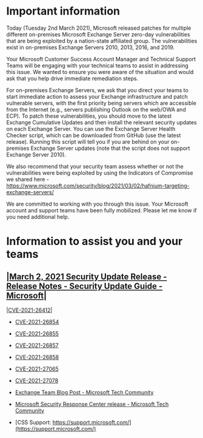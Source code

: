 # Important information

Today (Tuesday 2nd March 2021), Microsoft released patches for multiple different on-premises Microsoft Exchange Server zero-day vulnerabilities that are being exploited by a nation-state affiliated group.  The vulnerabilities exist in on-premises Exchange Servers 2010, 2013, 2016, and 2019.  
 
Your Microsoft Customer Success Account Manager and Technical Support Teams will be engaging with your technical teams to assist in addressing this issue.  We wanted to ensure you were aware of the situation and would ask that you help drive immediate remediation steps.
 
For on-premises Exchange Servers, we ask that you direct your teams to start immediate action to assess your Exchange infrastructure and patch vulnerable servers, with the first priority being servers which are accessible from the Internet (e.g., servers publishing Outlook on the web/OWA and ECP).  To patch these vulnerabilities, you should move to the latest Exchange Cumulative Updates and then install the relevant security updates on each Exchange Server.  You can use the Exchange Server Health Checker script, which can be downloaded from GitHub (use the latest release). Running this script will tell you if you are behind on your on-premises Exchange Server updates (note that the script does not support Exchange Server 2010). 
 
We also recommend that your security team assess whether or not the vulnerabilities were being exploited by using the Indicators of Compromise we shared here - 
https://www.microsoft.com/security/blog/2021/03/02/hafnium-targeting-exchange-servers/

 
 
We are committed to working with you through this issue.  Your Microsoft account and support teams have been fully mobilized.  Please let me know if you need additional help.
 
# Information to assist you and your teams
 
|[March 2, 2021 Security Update Release - Release Notes - Security Update Guide - Microsoft](https://msrc.microsoft.com/update-guide/releaseNote/2021-Mar)|
-----------
|[CVE-2021-26412](https://msrc.microsoft.com/update-guide/en-US/vulnerability/CVE-2021-26412)|

- [CVE-2021-26854](https://msrc.microsoft.com/update-guide/en-US/vulnerability/CVE-2021-26854)

- [CVE-2021-26855](https://msrc.microsoft.com/update-guide/en-US/vulnerability/CVE-2021-26855)

- [CVE-2021-26857](https://msrc.microsoft.com/update-guide/en-US/vulnerability/CVE-2021-26857)

- [CVE-2021-26858](https://msrc.microsoft.com/update-guide/en-US/vulnerability/CVE-2021-26858)

- [CVE-2021-27065](https://msrc.microsoft.com/update-guide/en-US/vulnerability/CVE-2021-27065)

- [CVE-2021-27078](https://msrc.microsoft.com/update-guide/en-US/vulnerability/CVE-2021-27078)

 
 
- [Exchange Team Blog Post - Microsoft Tech Community](https://techcommunity.microsoft.com/t5/exchange-team-blog/released-march-2021-exchange-server-security-updates/ba-p/2175901)
- [Microsoft Security Response Center release - Microsoft Tech Community](https://techcommunity.microsoft.com/t5/exchange-team-blog/released-march-2021-exchange-server-security-updates/ba-p/2175901)
- [CSS Support: https://support.microsoft.com/](https://support.microsoft.com/)
